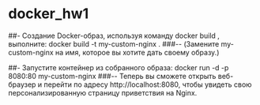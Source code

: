 # docker_hw1

##- Создание Docker-образ, используя команду docker build , выполните: docker build -t my-custom-nginx .
###-- (Замените my-custom-nginx на имя, которое вы хотите дать своему образу.)

##- Запустите контейнер из собранного образа: docker run -d -p 8080:80 my-custom-nginx
###-- Теперь вы сможете открыть веб-браузер и перейти по адресу http://localhost:8080, чтобы увидеть свою персонализированную страницу приветствия на Nginx.
